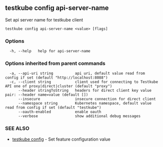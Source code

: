 ## testkube config api-server-name

Set api server name for testkube client

```
testkube config api-server-name <value> [flags]
```

### Options

```
  -h, --help   help for api-server-name
```

### Options inherited from parent commands

```
  -a, --api-uri string          api uri, default value read from config if set (default "http://localhost:8088")
  -c, --client string           client used for connecting to Testkube API one of proxy|direct|cluster (default "proxy")
      --header stringToString   headers for direct client key value pair: --header name=value (default [])
      --insecure                insecure connection for direct client
      --namespace string        Kubernetes namespace, default value read from config if set (default "testkube")
      --oauth-enabled           enable oauth
      --verbose                 show additional debug messages
```

### SEE ALSO

* [testkube config](testkube_config.md)	 - Set feature configuration value

